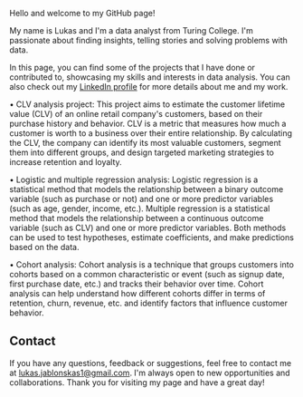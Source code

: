 Hello and welcome to my GitHub page! 

My name is Lukas and I'm a data analyst from Turing College. I'm passionate about finding insights, telling stories and solving problems with data.

In this page, you can find some of the projects that I have done or contributed to, showcasing my skills and interests in data analysis. You can also check out my [LinkedIn profile](https://www.linkedin.com/in/lukas-jablonskas-85688464/) for more details about me and my work.

•  CLV analysis project: This project aims to estimate the customer lifetime value (CLV) of an online retail company's customers, based on their purchase history and behavior. CLV is a metric that measures how much a customer is worth to a business over their entire relationship. By calculating the CLV, the company can identify its most valuable customers, segment them into different groups, and design targeted marketing strategies to increase retention and loyalty.

•  Logistic and multiple regression analysis: Logistic regression is a statistical method that models the relationship between a binary outcome variable (such as purchase or not) and one or more predictor variables (such as age, gender, income, etc.). Multiple regression is a statistical method that models the relationship between a continuous outcome variable (such as CLV) and one or more predictor variables. Both methods can be used to test hypotheses, estimate coefficients, and make predictions based on the data.

•  Cohort analysis: Cohort analysis is a technique that groups customers into cohorts based on a common characteristic or event (such as signup date, first purchase date, etc.) and tracks their behavior over time. Cohort analysis can help understand how different cohorts differ in terms of retention, churn, revenue, etc. and identify factors that influence customer behavior.

## Contact

If you have any questions, feedback or suggestions, feel free to contact me at lukas.jablonskas1@gmail.com. I'm always open to new opportunities and collaborations. Thank you for visiting my page and have a great day!
